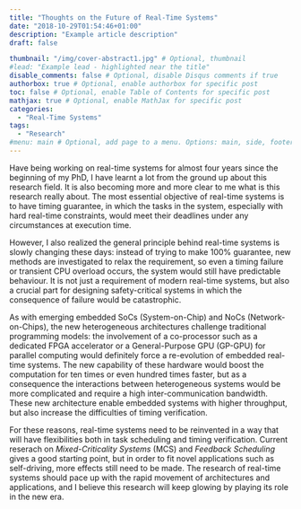 ```yaml
---
title: "Thoughts on the Future of Real-Time Systems"
date: "2018-10-29T01:54:46+01:00"
description: "Example article description"
draft: false

thumbnail: "/img/cover-abstract1.jpg" # Optional, thumbnail
#lead: "Example lead - highlighted near the title"
disable_comments: false # Optional, disable Disqus comments if true
authorbox: true # Optional, enable authorbox for specific post
toc: false # Optional, enable Table of Contents for specific post
mathjax: true # Optional, enable MathJax for specific post
categories:
  - "Real-Time Systems"
tags:
  - "Research"
#menu: main # Optional, add page to a menu. Options: main, side, footer
---
```


Have being working on real-time systems for almost four years since the beginning of my PhD, I have learnt a lot from the ground up about this research field. It is also becoming more and more clear to me what is this research really about. The most essential objective of real-time systems is to have timing guarantee, in which the tasks in the system, especially with hard real-time constraints, would meet their deadlines under any circumstances at execution time.

However, I also realized the general principle behind real-time systems is slowly changing these days: instead of trying to make 100% guarantee, new methods are investigated to relax the requirement, so even a timing failure or transient CPU overload occurs, the system would still have predictable behaviour. It is not just a requirement of modern real-time systems, but also a crucial part for designing safety-critical systems in which the consequence of failure would be catastrophic.

As with emerging embedded SoCs (System-on-Chip) and NoCs (Network-on-Chips), the new heterogeneous architectures challenge traditional programming models: the involvement of a co-processor such as a dedicated FPGA accelerator or a General-Purpose GPU (GP-GPU) for parallel computing would definitely force a re-evolution of embedded real-time systems. The new capability of these hardware would boost the computation for ten times or even hundred times faster, but as a consequence the interactions between heterogeneous systems would be more complicated and require a high inter-communication bandwidth. These new architecture enable embedded systems with higher throughput, but also increase the difficulties of timing verification.

For these reasons, real-time systems need to be reinvented in a way that will have flexibilities both in task scheduling and timing verification. Current reserach on *Mixed-Criticality Systems* (MCS) and *Feedback Scheduling* gives a good starting point, but in order to fit novel applications such as self-driving, more effects still need to be made. The research of real-time systems should pace up with the rapid movement of architectures and applications, and I believe this research will keep glowing by playing its role in the new era.
